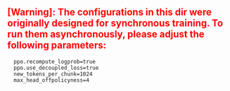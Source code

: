 

## <span style="color:red">[Warning]: The configurations in this dir were originally designed for synchronous training. To run them asynchronously, please adjust the following parameters: </span>

```
  ppo.recompute_logprob=true
  ppo.use_decoupled_loss=true
  new_tokens_per_chunk=1024
  max_head_offpolicyness=4
```